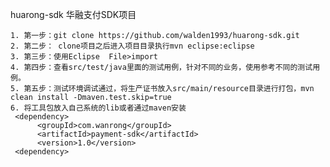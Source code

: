 huarong-sdk
华融支付SDK项目


	1. 第一步：git clone https://github.com/walden1993/huarong-sdk.git
	2. 第二步： clone项目之后进入项目目录执行mvn eclipse:eclipse   
	3. 第三步：使用Eclipse  File>import 
	4. 第四步：查看src/test/java里面的测试用例，针对不同的业务，使用参考不同的测试用例。
	5. 第五步：测试环境调试通过，将生产证书放入src/main/resource目录进行打包，mvn clean install -Dmaven.test.skip=true
	6. 将工具包放入自己系统的lib或者通过maven安装 
     <dependency>
          <groupId>com.wanrong</groupId>
          <artifactId>payment-sdk</artifactId>
          <version>1.0</version>
     <dependency>



